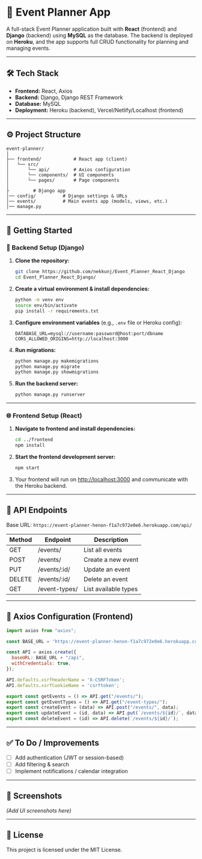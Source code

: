 
# 📅 Event Planner App

A full-stack Event Planner application built with **React** (frontend) and **Django** (backend) using **MySQL** as the database. The backend is deployed on **Heroku**, and the app supports full CRUD functionality for planning and managing events.

---

## 🛠️ Tech Stack

- **Frontend:** React, Axios
- **Backend:** Django, Django REST Framework
- **Database:** MySQL
- **Deployment:** Heroku (backend), Vercel/Netlify/Localhost (frontend)

---

## ⚙️ Project Structure

```
event-planner/
│
├── frontend/            # React app (client)
│   └── src/
│       └── api/         # Axios configuration
│       └── components/  # UI components
│       └── pages/       # Page components
│
├         # Django app
│── config/          # Django settings & URLs
│── events/          # Main events app (models, views, etc.)
│── manage.py
```

---

## 🚀 Getting Started

### 🔧 Backend Setup (Django)

1. **Clone the repository:**
   ```bash
   git clone https://github.com/nekkunj/Event_Planner_React_Django
   cd Event_Planner_React_Django/
   ```

2. **Create a virtual environment & install dependencies:**
   ```bash
   python -m venv env
   source env/bin/activate
   pip install -r requirements.txt
   ```

3. **Configure environment variables** (e.g., `.env` file or Heroku config):
   ```
   DATABASE_URL=mysql://username:password@host:port/dbname
   CORS_ALLOWED_ORIGINS=http://localhost:3000
   ```

4. **Run migrations:**
   ```bash
   python manage.py makemigrations
   python manage.py migrate
   python manage.py showmigrations
   ```

5. **Run the backend server:**
   ```bash
   python manage.py runserver
   ```


---

### 🌐 Frontend Setup (React)

1. **Navigate to frontend and install dependencies:**
   ```bash
   cd ../frontend
   npm install
   ```

2. **Start the frontend development server:**
   ```bash
   npm start
   ```

3. Your frontend will run on [http://localhost:3000](http://localhost:3000) and communicate with the Heroku backend.

---

## 🔄 API Endpoints

Base URL: `https://event-planner-henon-f1a7c972e0e6.herokuapp.com/api/`

| Method | Endpoint           | Description             |
|--------|--------------------|-------------------------|
| GET    | /events/           | List all events         |
| POST   | /events/           | Create a new event      |
| PUT    | /events/:id/       | Update an event         |
| DELETE | /events/:id/       | Delete an event         |
| GET    | /event-types/      | List available types    |

---

## 🔐 Axios Configuration (Frontend)

```js
import axios from "axios";

const BASE_URL = 'https://event-planner-henon-f1a7c972e0e6.herokuapp.com';

const API = axios.create({
  baseURL: BASE_URL + "/api",
  withCredentials: true,
});

API.defaults.xsrfHeaderName = 'X-CSRFToken';
API.defaults.xsrfCookieName = 'csrftoken';

export const getEvents = () => API.get("/events/");
export const getEventTypes = () => API.get("/event-types/");
export const createEvent = (data) => API.post("/events/", data);
export const updateEvent = (id, data) => API.put(`/events/${id}/`, data);
export const deleteEvent = (id) => API.delete(`/events/${id}/`);
```

---

## ✅ To Do / Improvements

- [ ] Add authentication (JWT or session-based)
- [ ] Add filtering & search
- [ ] Implement notifications / calendar integration

---

## 📸 Screenshots

*(Add UI screenshots here)*

---

## 📄 License

This project is licensed under the MIT License.
